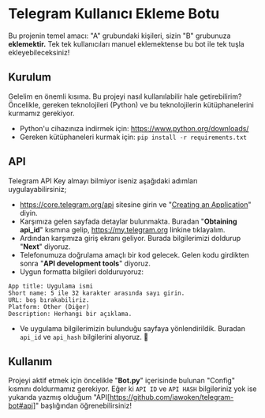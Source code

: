 # Telegram Kullanıcı Ekleme Botu
Bu projenin temel amacı: "A" grubundaki kişileri, sizin "B" grubunuza **eklemektir.** Tek tek kullanıcıları manuel eklemektense bu bot ile tek tuşla ekleyebileceksiniz!

## Kurulum
Gelelim en önemli kısıma. Bu projeyi nasıl kullanılabilir hale getirebilirim?
Öncelikle, gereken teknolojileri (Python) ve bu teknolojilerin kütüphanelerini kurmamız gerekiyor.
- Python'u cihazınıza indirmek için: https://www.python.org/downloads/
- Gereken kütüphaneleri kurmak için: `pip install -r requirements.txt`

## API
Telegram API Key almayı bilmiyor iseniz aşağıdaki adımları uygulayabilirsiniz;
- https://core.telegram.org/api sitesine girin ve "[Creating an Application](https://my.telegram.org)" diyin.
- Karşımıza gelen sayfada detaylar bulunmakta. Buradan "**Obtaining api_id**" kısmına gelip, https://my.telegram.org linkine tıklayalım.
- Ardından karşımıza giriş ekranı geliyor. Burada bilgilerimizi doldurup "**Next**" diyoruz.
- Telefonumuza doğrulama amaçlı bir kod gelecek. Gelen kodu girdikten sonra "**API development tools**" diyoruz.
- Uygun formatta bilgileri dolduruyoruz:
```
App title: Uygulama ismi
Short name: 5 ile 32 karakter arasında sayı girin.
URL: boş bırakabiliriz.
Platform: Other (Diğer)
Description: Herhangi bir açıklama.
```
- Ve uygulama bilgilerimizin bulunduğu sayfaya yönlendirildik. Buradan `api_id` ve `api_hash` bilgilerini alıyoruz. 🎉

## Kullanım
Projeyi aktif etmek için öncelikle "**Bot.py**" içerisinde bulunan "Config" kısmını doldurmamız gerekiyor.
Eğer ki `API ID` ve `API HASH` bilgileriniz yok ise yukarıda yazmış olduğum "API[https://github.com/iawoken/telegram-bot#api]" başlığından öğrenebilirsiniz!
